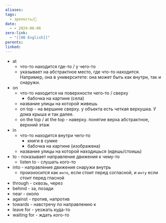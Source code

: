 ```yaml
---
aliases: 
tags:
  - зрелость/🌱
date:
  - - 2024-06-06
zero-link:
  - "[[00 English]]"
parents: 
linked:
---
```

- at 
	- что-то находится где-то / у чего-то
	- указывает на абстрактное место, где что-то находится. Например, она в университете: она может быть как внутри, так и снаружи.
- on
	- что-то находится на поверхности чего-то / сверху
		- бабочка на картине (села)
	- название улицы на которой живешь
	- on top - на вершине сверху. у объекта есть четкая верхушка. У дома крыша и так далее.
	- on the top / at the top - наверху. понятие верха абстрактное, верхний этаж
- in
	- что-то находится внутри чего-то
		- книги в сумке
		- бабочка на картине (изображена)
	- название улицы на которой находишься (идешь/стоишь)
- to - показывает направление движения к чему-то
	- listen to - слушать кого-то
- into - направление движения снаружи внутрь
	- произносится как `инто`, если стоит перед согласной, и `инту` если стоит перед гласной
- through - сквозь, через
- behind - за, позади
- near - около
- against - против, напротив
- towards - навстречу по направлению к
- leave for - уезжать куда-то
- waiting for - ждать кого-то